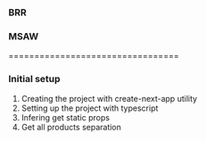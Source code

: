 ### BRR

### MSAW

=================================

### Initial setup

1. Creating the project with create-next-app utility
2. Setting up the project with typescript
3. Infering get static props
4. Get all products separation
